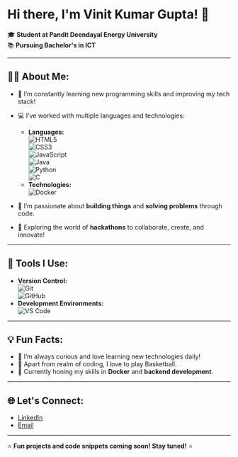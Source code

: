 # Hi there, I'm Vinit Kumar Gupta! 👋

🎓 **Student at Pandit Deendayal Energy University**  
📚 **Pursuing Bachelor's in ICT**

---

## 👨‍💻 About Me:
- 🌱 I’m constantly learning new programming skills and improving my tech stack!
- 💻 I’ve worked with multiple languages and technologies:
  - **Languages:**  
    ![HTML5](https://img.shields.io/badge/HTML5-%23E34F26.svg?&style=flat-square&logo=html5&logoColor=white)  
    ![CSS3](https://img.shields.io/badge/CSS3-%231572B6.svg?&style=flat-square&logo=css3&logoColor=white)  
    ![JavaScript](https://img.shields.io/badge/JavaScript-%23F7DF1E.svg?&style=flat-square&logo=javascript&logoColor=black)  
    ![Java](https://img.shields.io/badge/Java-%23ED8B00.svg?&style=flat-square&logo=java&logoColor=white)  
    ![Python](https://img.shields.io/badge/Python-%233776AB.svg?&style=flat-square&logo=python&logoColor=white)  
    ![C](https://img.shields.io/badge/C-%2300599C.svg?&style=flat-square&logo=c&logoColor=white)
  - **Technologies:**  
    ![Docker](https://img.shields.io/badge/Docker-%232496ED.svg?&style=flat-square&logo=docker&logoColor=white)

- 🚀 I’m passionate about **building things** and **solving problems** through code.
- 🤖 Exploring the world of **hackathons** to collaborate, create, and innovate!

---

## 🔧 Tools I Use:
- **Version Control:**  
  ![Git](https://img.shields.io/badge/Git-%23F05033.svg?&style=flat-square&logo=git&logoColor=white)  
  ![GitHub](https://img.shields.io/badge/GitHub-%23181717.svg?&style=flat-square&logo=github&logoColor=white)
- **Development Environments:**  
  ![VS Code](https://img.shields.io/badge/VS%20Code-%23007ACC.svg?&style=flat-square&logo=visual-studio-code&logoColor=white)

---

## 💡 Fun Facts:
- 🧠 I’m always curious and love learning new technologies daily!
- 🏀 Apart from realm of coding, I love to play Basketball.
- 🎯 Currently honing my skills in **Docker** and **backend development**.

---

## 🌐 Let's Connect:
- [LinkedIn](https://www.linkedin.com/in/vinitgupta973/)
- [Email](connect.vinit.g@gmail.com)

---

⭐️ **Fun projects and code snippets coming soon! Stay tuned!** ⭐️

